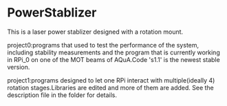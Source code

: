 # PowerStablizer
This is a laser power stablizer designed with a rotation mount.

project0:programs that used to test the performance of the system, including stability measurements and the program that is currently working in RPi_0 on one of the MOT beams of AQuA.Code 's1.1' is the newest stable version. 

project1:programs designed to let one RPi interact with multiple(ideally 4) rotation stages.Libraries are edited and more of them are added. See the description file in the folder for details.